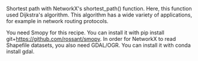 Shortest path with NetworkX's shortest_path() function. Here, this function used Dijkstra's algorithm. This algorithm has a wide variety of applications, for example in network routing protocols.

You need Smopy for this recipe. You can install it with pip install git+https://github.com/rossant/smopy. In order for NetworkX to read Shapefile datasets, you also need GDAL/OGR. You can install it with conda install gdal.
